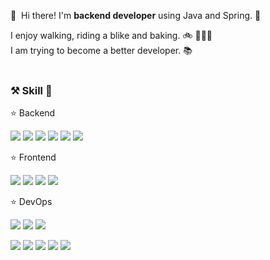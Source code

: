 <p>
  👋&nbsp; Hi there! I'm <b>backend developer</b> using Java and Spring. 🚀<br/>
  
  I enjoy walking, riding a blike and baking. 🚲 👩🏻‍🍳<br/>
  I am trying to become a better developer. 📚 <br/><br/>
</p>

### ⚒️ Skill 🔧

<div>
  <p>⭐️ Backend</p>
  <p>
    <img src="https://img.shields.io/badge/Java-007396?style=flat-square&logo=Java&logoColor=white"/>
    <img src="https://img.shields.io/badge/-JPA-007396?style=flat-square"/>
    <img src="https://img.shields.io/badge/Spring MVC-6DB33F?style=flat-square&logo=Spring&logoColor=white"/>
    <img src="https://img.shields.io/badge/Spring Boot-6DB33F?style=flat-square&logo=SpringBoot&logoColor=white"/>
    <img src="https://img.shields.io/badge/Gradle-02303A?style=flat-square&logo=Gradle&logoColor=white"/>
    <img src="https://img.shields.io/badge/Maven-C71A36?style=flat-square&logo=ApacheMaven&logoColor=white"/>
  </p>
</div>
<div>
  <p>⭐️ Frontend</p>
  <p>
    <img src="https://img.shields.io/badge/javascript-F7DF1E?style=flat-square&logo=javascript&logoColor=white"/>
    <img src="https://img.shields.io/badge/jquery-0769AD?style=flat-square&logo=jquery&logoColor=white"/>
    <img src="https://img.shields.io/badge/html-E34F26?style=flat-square&logo=html5&logoColor=white"/>
    <img src="https://img.shields.io/badge/React-61DAFB?style=flat-square&logo=React&logoColor=black"/>
  </p>
</div>
<div>
  <p>⭐️ DevOps</p>
  <p>
    <img src="https://img.shields.io/badge/oracle-F80000?style=flat-square&logo=oracle&logoColor=white"/>
    <img src="https://img.shields.io/badge/mysql-4479A1?style=flat-square&logo=mysql&logoColor=white"/>
    <img src="https://img.shields.io/badge/Microsoft SQL Server-CC2927?style=flat-square&logo=MicrosoftSQLServer&logoColor=white"/>
  </p>
  <p>
    <img src="https://img.shields.io/badge/Amazon AWS-232F3E?style=flat-square&logo=Amazon%20AWS&logoColor=white"/>
    <img src="https://img.shields.io/badge/Jenkins-D24939?style=flat-square&logo=Jenkins&logoColor=white"/>
    <img src="https://img.shields.io/badge/linux-FCC624?style=flat-square&logo=linux&logoColor=black"/>
    <img src="https://img.shields.io/badge/apache tomcat-F8DC75?style=flat-square&logo=apachetomcat&logoColor=black"/>
    <img src="https://img.shields.io/badge/NGINX-009639?style=flat-square&logo=NGINX&logoColor=white"/>
  </p>
</div>
